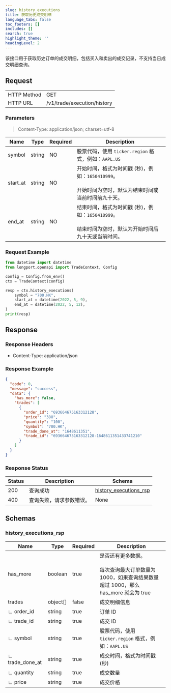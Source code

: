 ```yaml
---
slug: history_executions
title: 获取历史成交明细
language_tabs: false
toc_footers: []
includes: []
search: true
highlight_theme: ''
headingLevel: 2
---
```


该接口用于获取历史订单的成交明细，包括买入和卖出的成交记录，不支持当日成交明细查询。

<SDKLinks module="trade" klass="TradeContext" method="history_executions" />

## Request

<table className="http-basic">
<tbody>
<tr><td className="http-basic-key">HTTP Method</td><td>GET</td></tr>
<tr><td className="http-basic-key">HTTP URL</td><td>/v1/trade/execution/history </td></tr>
</tbody>
</table>

### Parameters

> Content-Type: application/json; charset=utf-8

| Name     | Type   | Required | Description                                                                                                   |
| -------- | ------ | -------- | ------------------------------------------------------------------------------------------------------------- |
| symbol   | string | NO       | 股票代码，使用 `ticker.region` 格式，例如：`AAPL.US`                                                          |
| start_at | string | NO       | 开始时间，格式为时间戳 (秒)，例如：`1650410999`。<br/><br/>开始时间为空时，默认为结束时间或当前时间前九十天。 |
| end_at   | string | NO       | 结束时间，格式为时间戳 (秒)，例如：`1650410999`。<br/><br/>结束时间为空时，默认为开始时间后九十天或当前时间。 |

### Request Example

```python
from datetime import datetime
from longport.openapi import TradeContext, Config

config = Config.from_env()
ctx = TradeContext(config)

resp = ctx.history_executions(
    symbol = "700.HK",
    start_at = datetime(2022, 5, 9),
    end_at = datetime(2022, 5, 12),
)
print(resp)
```

## Response

### Response Headers

- Content-Type: application/json

### Response Example

```json
{
  "code": 0,
  "message": "success",
  "data": {
    "has_more": false,
    "trades": [
      {
        "order_id": "693664675163312128",
        "price": "388",
        "quantity": "100",
        "symbol": "700.HK",
        "trade_done_at": "1648611351",
        "trade_id": "693664675163312128-1648611351433741210"
      }
    ]
  }
}
```

### Response Status

| Status | Description              | Schema                                                  |
| ------ | ------------------------ | ------------------------------------------------------- |
| 200    | 查询成功                 | [history_executions_rsp](#schemahistory_executions_rsp) |
| 400    | 查询失败，请求参数错误。 | None                                                    |

<aside className="success">
</aside>

## Schemas

### history_executions_rsp

<a id="schemahistory_executions_rsp"></a>
<a id="schemahistory_executions_rsp"></a>

| Name            | Type     | Required | Description                                                                                                   |
| --------------- | -------- | -------- | ------------------------------------------------------------------------------------------------------------- |
| has_more        | boolean  | true     | 是否还有更多数据。<br/><br/>每次查询最大订单数量为 1000，如果查询结果数量超过 1000，那么 has_more 就会为 true |
| trades          | object[] | false    | 成交明细信息                                                                                                  |
| ∟ order_id      | string   | true     | 订单 ID                                                                                                       |
| ∟ trade_id      | string   | true     | 成交 ID                                                                                                       |
| ∟ symbol        | string   | true     | 股票代码，使用 `ticker.region` 格式，例如：`AAPL.US`                                                          |
| ∟ trade_done_at | string   | true     | 成交时间，格式为时间戳 (秒)                                                                                   |
| ∟ quantity      | string   | true     | 成交数量                                                                                                      |
| ∟ price         | string   | true     | 成交价格                                                                                                      |
